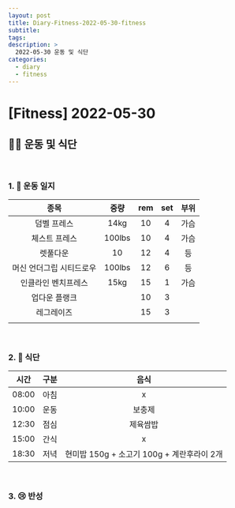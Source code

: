 ```yaml
---
layout: post
title: Diary-Fitness-2022-05-30-fitness
subtitle:
tags:
description: >
  2022-05-30 운동 및 식단
categories:
  - diary
  - fitness
---
```


# [Fitness] 2022-05-30

##  __🏋️‍♀️ 운동 및 식단__   
<br/>

### __1. 📒 운동 일지__ 


| 종목 | 중량 | rem | set | 부위 |
|:----------:|:----------:|:----------:|:----------:|:----------:|
| 덤벨 프레스 | 14kg | 10 | 4 | 가슴 |
| 체스트 프레스 | 100lbs | 10 | 4 | 가슴 |
| 렛풀다운 | 10 | 12 | 4 | 등 |
| 머신 언더그립 시티드로우 | 100lbs | 12 | 6 | 등 |
| 인클라인 벤치프레스 | 15kg | 15 | 1 | 가슴 |
| 업다운 플랭크 |  | 10 | 3 |  |
| 레그레이즈 |  | 15 | 3 |  |
|  |  |  |  |  |

<br/>

### __2. 🍗 식단__  

| 시간 | 구분 | 음식 |
|:----------:|:----------:|:----------:|
| 08:00 | 아침 | x |
| 10:00 | 운동 | 보충제 |
| 12:30 | 점심 | 제육쌈밥 |
| 15:00 | 간식 | x   |
| 18:30 | 저녁 | 현미밥 150g + 소고기 100g + 계란후라이 2개  |

<br/>

### __3. 😢 반성__

> 
> 